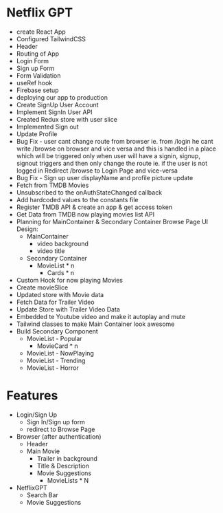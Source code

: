 # Netflix GPT

- create React App
- Configured TailwindCSS
- Header
- Routing of App
- Login Form
- Sign up Form
- Form Validation
- useRef hook
- Firebase setup
- deploying our app to production
- Create SignUp User Account
- Implement SignIn User API
- Created Redux store with user slice
- Implemented Sign out
- Update Profile
- Bug Fix - user cant change route from browser ie. from /login he cant write /browse on browser and vice versa and this is handled in a place which will be triggered only when user will have a signin, signup, signout triggers and then only change the route
ie. if the user is not logged in Redirect /browse to Login Page and vice-versa
- Bug Fix - Sign up user displayName and profile picture update
- Fetch from TMDB Movies
- Unsubscribed to the onAuthStateChanged callback
- Add hardcoded values to the constants file
- Register TMDB API & create an app & get access token
- Get Data from TMDB now playing movies list API
- Planning for MainContainer & Secondary Container Browse Page UI Design:    
    - MainContainer
        - video background
        - video title
    - Secondary Container
        - MovieList * n
            - Cards * n
- Custom Hook for now playing Movies
- Create movieSlice
- Updated store with Movie data
- Fetch Data for Trailer Video
- Update Store with Trailer Video Data
- Embedded te Youtube video and make it autoplay and mute
- Tailwind classes to make Main Container look awesome
- Build Secondary Component
    - MovieList - Popular
        - MovieCard * n
    - MovieList - NowPlaying
    - MovieList - Trending
    - MovieList - Horror


# Features
- Login/Sign Up
    - Sign In/Sign up form
    - redirect to Browse Page
- Browser (after authentication)
    - Header
    - Main Movie
        - Trailer in background
        - Title & Description
        - Movie Suggestions
            - MovieLists * N
- NetflixGPT
    - Search Bar
    - Movie Suggestions
